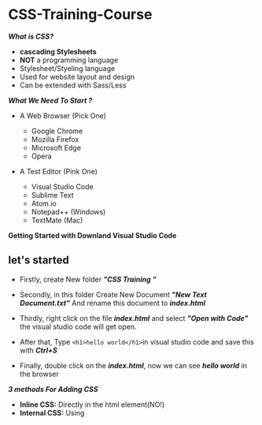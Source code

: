 # CSS-Training-Course

***What is CSS?***
  + **cascading Stylesheets**
  + **NOT** a programming language
  + Stylesheet/Styeling language
  + Used for website layout and design 
  + Can be extended with Sass/Less

***What We Need To Start  ?***

  + A Web Browser (Pick One)
    - Google Chrome
    - Mozilla Firefox
    - Microsoft Edge
    - Opera 

  + A Test Editor (Pink One)
    + Visual Studio Code
    + Sublime Text 
    + Atom.io
    + Notepad++ (Windows)
    + TextMate (Mac)

**Getting Started with Downland Visual Studio Code**
## let's started

+ Firstly, create New folder  ***"CSS Training "***

+ Secondly, in this folder Create New Document  ***"New Text Document.txt"***  And rename this document to ***index.html***

+ Thirdly, right click on the file ***index.html***  and select ***"Open with Code"***  the visual studio code will get open.

+ After that, Type ```<h1>hello world</h1>```in visual studio code and save this with ***Ctrl+S***

+ Finally, double click on the ***index.html***, now we can see ***hello world*** in the browser 

***3 methods For Adding CSS***

 + **Inline CSS:** Directly in the html element(NO!)
 + **Internal CSS:** Using <style> tags within a single document
 + **External CSS:** Linking an external .css file
 
 **Inline CSS:**
  ```
  <h1 style="color:red" >Hello World</h1>
  ```
  **Internal CSS:**
  
  add this code in the head
  ```
  <style type="text/css">
        h1{
            color: blue;
        }
  </style>
  ```
**External CSS:**

+ Firstly, in the same folder ***"CSS Training "*** create New folder  ***"CSS"***

+ Secondly, in this folder Create New Document  ***"New Text Document.txt"***  And rename this document to ***styles.css***

+ Thirdly, right click on the file ***styles.css***  and select ***"Open with Code"***  the visual studio code will get open.

+ After that, Type ```h1{ color: blue;}``` in visual studio code and save this with ***Ctrl+S***

+ Now go to ***index.html*** add this line ```<link rel="stylesheet" type="text/css" href="css/styles.css">``` code  in the head

+ Finally, now we can see ***hello world*** with color blue in the browser 

***CSS Selector***

![selector](https://user-images.githubusercontent.com/69158314/111882106-01aa7900-89b4-11eb-843c-fdcdac42e56d.jpg)

For example :

```
body{
    background-color: #f4f4f4;
    color: #555555;
    }
```
***Colors In CSS***

**Color Names and HTML Color names**
```
body{
      color: red;
      background: coral;
    }
```
**Hexadecimal**
```
h1{
    color: #00ff00;
  }
```
**RGB**
```
p{
   color:rgb(0, 0, 255) ;
 }
```







